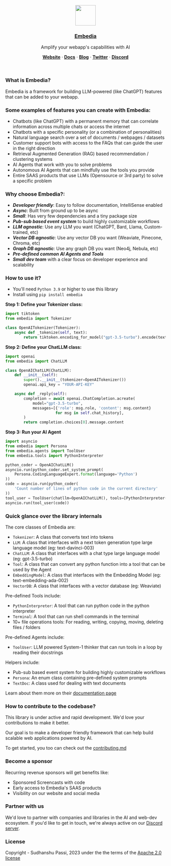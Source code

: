 <p align="center">
  <a href="https://embedia.ai">
    <img src="https://embedia.ai/logo.png" height="64">
    <h3 align="center">Embedia</h3>
  </a>
</p>

<p align="center">
  Amplify your webapp's capabilities with AI
</p>

<p align="center">
  <a href="https://embedia.ai/"><strong>Website</strong></a> ·
  <a href="https://embedia.ai/docs"><strong>Docs</strong></a> ·
  <a href="https://embedia.ai/blog"><strong>Blog</strong></a> ·
  <a href="https://twitter.com/Embedia_ai"><strong>Twitter</strong></a> ·
  <a href="https://discord.gg/aQa53fRdXx"><strong>Discord</strong></a>
</p>
<br/>

### What is Embedia?

Embedia is a framework for building LLM-powered (like ChatGPT) features that can be added to your webapp.

### Some examples of features you can create with Embedia:

- Chatbots (like ChatGPT) with a permanent memory that can correlate information across multiple chats or access the internet
- Chatbots with a specific personality (or a combination of personalities)
- Natural language search over a set of documents / webpages / datasets
- Customer support bots with access to the FAQs that can guide the user in the right direction
- Retrieval Augmented Generation (RAG) based recommendation / clustering systems
- AI Agents that work with you to solve problems
- Autonomous AI Agents that can mindfully use the tools you provide
- Entire SAAS products that use LLMs (Opensource or 3rd party) to solve a specific problem

### Why choose Embedia?:

- _**Developer friendly**_: Easy to follow documentation, IntelliSense enabled
- _**Async**_: Built from ground up to be async
- _**Small**_: Has very few dependencies and a tiny package size
- _**Pub-sub based event system**_ to build highly customizable workflows
- _**LLM agnostic**_: Use any LLM you want (ChatGPT, Bard, Llama, Custom-trained, etc)
- _**Vector DB agnostic**_: Use any vector DB you want (Weaviate, Pinecone, Chroma, etc)
- _**Graph DB agnostic**_: Use any graph DB you want (Neo4j, Nebula, etc)
- _**Pre-defined common AI Agents and Tools**_
- _**Small dev team**_ with a clear focus on developer experience and scalability

### How to use it?

- You'll need `Python 3.9` or higher to use this library
- Install using `pip install embedia`

<b>Step 1: Define your Tokenizer class:</b>

```python
import tiktoken
from embedia import Tokenizer

class OpenAITokenizer(Tokenizer):
    async def _tokenize(self, text):
        return tiktoken.encoding_for_model("gpt-3.5-turbo").encode(text)
```

<b>Step 2: Define your ChatLLM class:</b>

```python
import openai
from embedia import ChatLLM

class OpenAIChatLLM(ChatLLM):
    def __init__(self):
        super().__init__(tokenizer=OpenAITokenizer())
        openai.api_key = "YOUR-API-KEY"

    async def _reply(self):
        completion = await openai.ChatCompletion.acreate(
            model="gpt-3.5-turbo",
            messages=[{'role': msg.role, 'content': msg.content}
                      for msg in self.chat_history],
        )
        return completion.choices[0].message.content
```

<b>Step 3: Run your AI Agent</b>

```python
import asyncio
from embedia import Persona
from embedia.agents import ToolUser
from embedia.tools import PythonInterpreter

python_coder = OpenAIChatLLM()
asyncio.run(python_coder.set_system_prompt(
    Persona.CodingLanguageExpert.format(language='Python')
))
code = asyncio.run(python_coder(
    'Count number of lines of python code in the current directory'
))
tool_user = ToolUser(chatllm=OpenAIChatLLM(), tools=[PythonInterpreter()])
asyncio.run(tool_user(code))
```

### Quick glance over the library internals

The core classes of Embedia are:

- `Tokenizer`: A class that converts text into tokens
- `LLM`: A class that interfaces with a next token generation type large language model (eg: text-davinci-003)
- `ChatLLM`: A class that interfaces with a chat type large language model (eg: gpt-3.5-turbo)
- `Tool`: A class that can convert any python function into a tool that can be used by the Agent
- `EmbeddingModel`: A class that interfaces with the Embedding Model (eg: text-embedding-ada-002)
- `VectorDB`: A class that interfaces with a vector database (eg: Weaviate)

Pre-defined Tools include:

- `PythonInterpreter`: A tool that can run python code in the python interpreter
- `Terminal`: A tool that can run shell commands in the terminal
- 10+ file operations tools: For reading, writing, copying, moving, deleting files / folders

Pre-defined Agents include:

- `ToolUser`: LLM powered System-1 thinker that can run tools in a loop by reading their docstrings

Helpers include:

- Pub-sub based event system for building highly customizable workflows
- `Persona`: An enum class containing pre-defined system prompts
- `TextDoc`: A class used for dealing with text documents

Learn about them more on their [documentation page](https://embedia.ai/docs)

### How to contribute to the codebase?

This library is under active and rapid development. We'd love your contributions to make it better.

Our goal is to make a developer friendly framework that can help build scalable web applications powered by AI.

To get started, you too can check out the [contributing.md](./CONTRIBUTING.md)

### Become a sponsor

Recurring revenue sponsors will get benefits like:

- Sponsored Screencasts with code
- Early access to Embedia's SAAS products
- Visibility on our website and social media

### Partner with us

We'd love to partner with companies and libraries in the AI and web-dev ecosystem. If you'd like to get in touch, we're always active on our [Discord server](https://discord.gg/aQa53fRdXx).

### License

Copyright - Sudhanshu Passi, 2023 under the the terms of the [Apache 2.0 license](./LICENSE)
